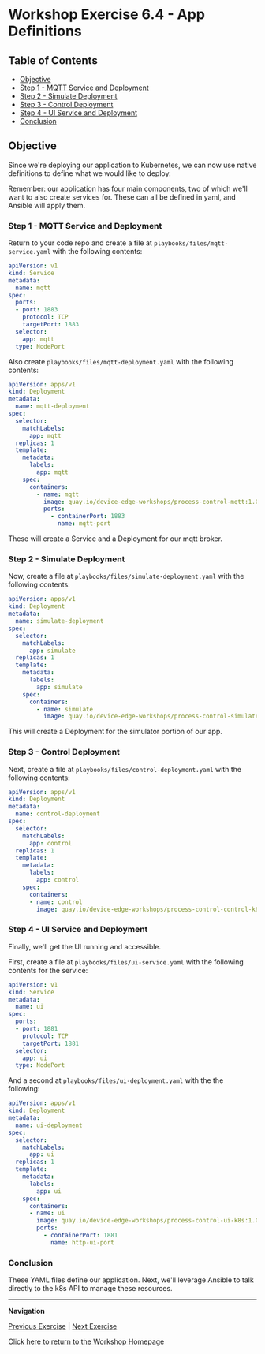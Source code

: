 # Workshop Exercise 6.4 - App Definitions

## Table of Contents

* [Objective](#objective)
* [Step 1 - MQTT Service and Deployment](#step-1---mqtt-service-and-deployment)
* [Step 2 - Simulate Deployment](#step-2---simulate-deployment)
* [Step 3 - Control Deployment](#step-3---control-deployment)
* [Step 4 - UI Service and Deployment](#step-4---ui-service-and-deployment)
* [Conclusion](#conclusion)

## Objective

Since we're deploying our application to Kubernetes, we can now use native definitions to define what we would like to deploy.

Remember: our application has four main components, two of which we'll want to also create services for. These can all be defined in yaml, and Ansible will apply them.

### Step 1 - MQTT Service and Deployment

Return to your code repo and create a file at `playbooks/files/mqtt-service.yaml` with the following contents:
```yaml
apiVersion: v1
kind: Service
metadata:
  name: mqtt
spec:
  ports:
  - port: 1883
    protocol: TCP
    targetPort: 1883
  selector:
    app: mqtt
  type: NodePort
```
Also create `playbooks/files/mqtt-deployment.yaml` with the following contents:
```yaml
apiVersion: apps/v1 
kind: Deployment
metadata:
  name: mqtt-deployment
spec:
  selector:
    matchLabels:
      app: mqtt
  replicas: 1
  template:
    metadata:
      labels:
        app: mqtt
    spec:
      containers:
        - name: mqtt
          image: quay.io/device-edge-workshops/process-control-mqtt:1.0.0
          ports:
            - containerPort: 1883
              name: mqtt-port
```

These will create a Service and a Deployment for our mqtt broker.

### Step 2 - Simulate Deployment

Now, create a file at `playbooks/files/simulate-deployment.yaml` with the following contents:
```yaml
apiVersion: apps/v1
kind: Deployment
metadata:
  name: simulate-deployment
spec:
  selector:
    matchLabels:
      app: simulate
  replicas: 1
  template:
    metadata:
      labels:
        app: simulate
    spec:
      containers:
        - name: simulate
          image: quay.io/device-edge-workshops/process-control-simulate-k8s:1.0.0
```

This will create a Deployment for the simulator portion of our app.

### Step 3 - Control Deployment

Next, create a file at `playbooks/files/control-deployment.yaml` with the following contents:
```yaml
apiVersion: apps/v1 
kind: Deployment
metadata:
  name: control-deployment
spec:
  selector:
    matchLabels:
      app: control
  replicas: 1
  template:
    metadata:
      labels:
        app: control
    spec:
      containers:
      - name: control
        image: quay.io/device-edge-workshops/process-control-control-k8s:1.0.0
```

### Step 4 - UI Service and Deployment

Finally, we'll get the UI running and accessible.

First, create a file at `playbooks/files/ui-service.yaml` with the following contents for the service:
```yaml
apiVersion: v1
kind: Service
metadata:
  name: ui
spec:
  ports:
  - port: 1881
    protocol: TCP
    targetPort: 1881
  selector:
    app: ui
  type: NodePort
```

And a second at `playbooks/files/ui-deployment.yaml` with the the following:
```yaml
apiVersion: apps/v1 
kind: Deployment
metadata:
  name: ui-deployment
spec:
  selector:
    matchLabels:
      app: ui
  replicas: 1
  template:
    metadata:
      labels:
        app: ui
    spec:
      containers:
      - name: ui
        image: quay.io/device-edge-workshops/process-control-ui-k8s:1.0.0
        ports:
          - containerPort: 1881
            name: http-ui-port
```

### Conclusion

These YAML files define our application. Next, we'll leverage Ansible to talk directly to the k8s API to manage these resources.

---
**Navigation**

[Previous Exercise](../6.3-startup-k8s) | [Next Exercise](../6.5-deploy-k8s-app)

[Click here to return to the Workshop Homepage](../README.md)
